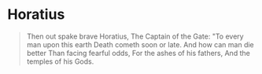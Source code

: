 # Horatius

> Then out spake brave Horatius,
> The Captain of the Gate:
> "To every man upon this earth
> Death cometh soon or late.
> And how can man die better
> Than facing fearful odds,
> For the ashes of his fathers,
> And the temples of his Gods.
